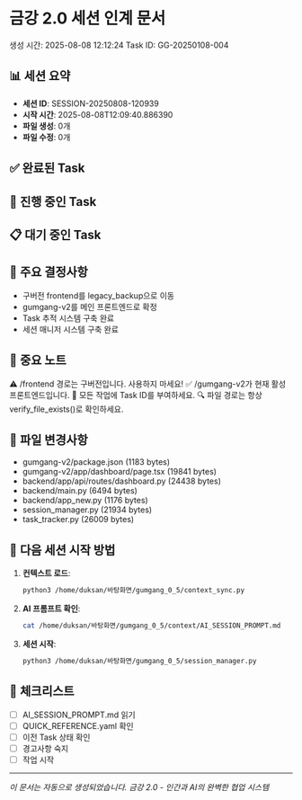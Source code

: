 # 금강 2.0 세션 인계 문서
생성 시간: 2025-08-08 12:12:24
Task ID: GG-20250108-004

## 📊 세션 요약
- **세션 ID**: SESSION-20250808-120939
- **시작 시간**: 2025-08-08T12:09:40.886390
- **파일 생성**: 0개
- **파일 수정**: 0개

## ✅ 완료된 Task

## 🔄 진행 중인 Task

## 📋 대기 중인 Task

## 📝 주요 결정사항
- 구버전 frontend를 legacy_backup으로 이동
- gumgang-v2를 메인 프론트엔드로 확정
- Task 추적 시스템 구축 완료
- 세션 매니저 시스템 구축 완료

## 🚨 중요 노트
⚠️ /frontend 경로는 구버전입니다. 사용하지 마세요!
✅ /gumgang-v2가 현재 활성 프론트엔드입니다.
📌 모든 작업에 Task ID를 부여하세요.
🔍 파일 경로는 항상 verify_file_exists()로 확인하세요.

## 📂 파일 변경사항
- gumgang-v2/package.json (1183 bytes)
- gumgang-v2/app/dashboard/page.tsx (19841 bytes)
- backend/app/api/routes/dashboard.py (24438 bytes)
- backend/main.py (6494 bytes)
- backend/app_new.py (1176 bytes)
- session_manager.py (21934 bytes)
- task_tracker.py (26009 bytes)

## 🔄 다음 세션 시작 방법

1. **컨텍스트 로드**:
   ```bash
   python3 /home/duksan/바탕화면/gumgang_0_5/context_sync.py
   ```

2. **AI 프롬프트 확인**:
   ```bash
   cat /home/duksan/바탕화면/gumgang_0_5/context/AI_SESSION_PROMPT.md
   ```

3. **세션 시작**:
   ```bash
   python3 /home/duksan/바탕화면/gumgang_0_5/session_manager.py
   ```

## 📌 체크리스트
- [ ] AI_SESSION_PROMPT.md 읽기
- [ ] QUICK_REFERENCE.yaml 확인
- [ ] 이전 Task 상태 확인
- [ ] 경고사항 숙지
- [ ] 작업 시작

---
*이 문서는 자동으로 생성되었습니다.*
*금강 2.0 - 인간과 AI의 완벽한 협업 시스템*
